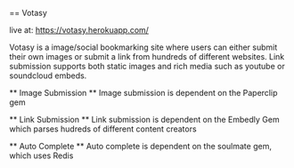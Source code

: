 == Votasy

live at: https://votasy.herokuapp.com/

Votasy is a image/social bookmarking site where users can either submit their own images
or submit a link from hundreds of different websites. Link submission supports both static images
and rich media such as youtube or soundcloud embeds.

** Image Submission **
Image submission is dependent on the Paperclip gem

** Link Submission **
Link submission is dependent on the Embedly Gem which parses
hudreds of different content creators

** Auto Complete **
Auto complete is dependent on the soulmate gem, which uses Redis

